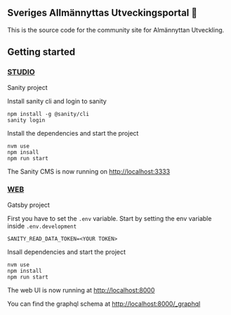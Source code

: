 ## Sveriges Allmännyttas Utveckingsportal :rocket:

This is the source code for the community site for Almännyttan Utveckling.

## Getting started

### [STUDIO](https://github.com/Iteam1337/sadev-test/tree/main/studio)

Sanity project

Install sanity cli and login to sanity

```
npm install -g @sanity/cli
sanity login
```

Install the dependencies and start the project

```
nvm use
npm insall
npm run start
```

The Sanity CMS is now running on [http://localhost:3333](http://localhost:3333)

### [WEB](https://github.com/Iteam1337/sadev-test/tree/main/web)

Gatsby project

First you have to set the `.env` variable.
Start by setting the env variable inside `.env.development`

```
SANITY_READ_DATA_TOKEN=<YOUR TOKEN>
```

Insall dependencies and start the project

```
nvm use
npm install
npm run start
```

The web UI is now running at [http://localhost:8000](http://localhost:8000)

You can find the graphql schema at [http://localhost:8000/\_graphql](http://localhost:8000/_graphql)
